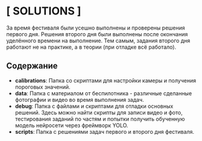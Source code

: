 <h1>[ SOLUTIONS ]</h1>
    
<p>За время фестиваля были усешно выполнены и проверены решения первого дня. Решения второго дня были выполнены после окончания уделённого времени на выполнение. Тем самым, задания второго дня работают не на практике, а в теории (при отладке всё работало).</p>

<h2>Содержание</h2>
<ul>
    <li><strong>calibrations</strong>: Папка со скриптами для настройки камеры и получения пороговых значений.</li>
    <li><strong>data</strong>: Папка с материалом от беспилотника - различные сделанные фотографии и видео во время выполнения задач.</li>
    <li><strong>debug</strong>: Папка с файлами и скриптами для отладки основных решений. Здесь можно найти скрипты для записи видео и фото, тестирования заданий по частям и попытки получить обученную модель нейросети через фреймворк YOLO.</li>
    <li><strong>scripts</strong>: Папка с решениями задач первого и второго дня фестиваля.</li>
</ul>
